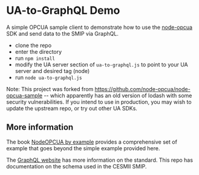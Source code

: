 # UA-to-GraphQL Demo

A simple OPCUA sample client to demonstrate how to use the [node-opcua](https://github.com/node-opcua/node-opcua) SDK and send data to the SMIP via GraphQL.

* clone the repo
* enter the directory
* run `npm install`
* modify the UA server section of `ua-to-graphql.js` to point to your UA server and desired tag (node)
* run `node ua-to-graphql.js`

Note: This project was forked from https://github.com/node-opcua/node-opcua-sample -- which apparently has an old version of lodash with some security vulnerabilities. If you intend to use in production, you may wish to update the upstream repo, or try out other UA SDKs.

## More information 

The book [NodeOPCUA by example](https://leanpub.com/node-opcuabyexample) provides a comprehensive set of example that goes beyond the simple example provided here.

The [GraphQL website](https://graphql.org/) has more information on the standard. This repo has documentation on the schema used in the CESMII SMIP.

